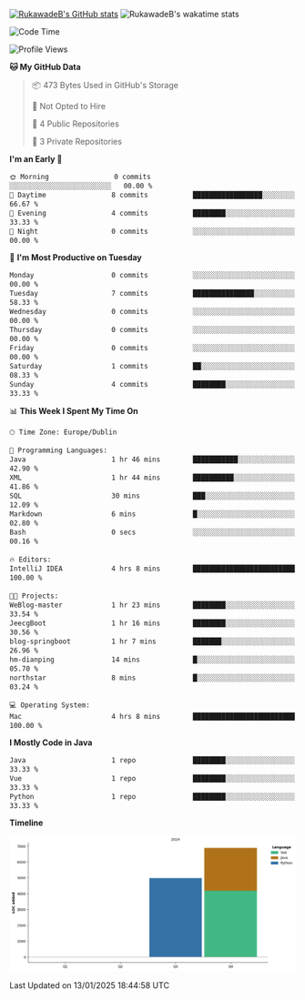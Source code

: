
[![RukawadeB's GitHub stats](https://github-readme-stats.vercel.app/api?username=RukawadeB&hide=prs&show_icons=true&theme=omni)](https://github.com/anuraghazra/github-readme-stats)
![RukawadeB's wakatime stats](https://github-readme-stats.vercel.app/api/wakatime?username=RukawadeB)

<!--START_SECTION:waka-->
![Code Time](http://img.shields.io/badge/Code%20Time-194%20hrs%2058%20mins-blue)

![Profile Views](http://img.shields.io/badge/Profile%20Views-1-blue)

**🐱 My GitHub Data** 

> 📦 473 Bytes Used in GitHub's Storage 
 > 
> 🚫 Not Opted to Hire
 > 
> 📜 4 Public Repositories 
 > 
> 🔑 3 Private Repositories 
 > 
**I'm an Early 🐤** 

```text
🌞 Morning                0 commits           ░░░░░░░░░░░░░░░░░░░░░░░░░   00.00 % 
🌆 Daytime                8 commits           █████████████████░░░░░░░░   66.67 % 
🌃 Evening                4 commits           ████████░░░░░░░░░░░░░░░░░   33.33 % 
🌙 Night                  0 commits           ░░░░░░░░░░░░░░░░░░░░░░░░░   00.00 % 
```
📅 **I'm Most Productive on Tuesday** 

```text
Monday                   0 commits           ░░░░░░░░░░░░░░░░░░░░░░░░░   00.00 % 
Tuesday                  7 commits           ███████████████░░░░░░░░░░   58.33 % 
Wednesday                0 commits           ░░░░░░░░░░░░░░░░░░░░░░░░░   00.00 % 
Thursday                 0 commits           ░░░░░░░░░░░░░░░░░░░░░░░░░   00.00 % 
Friday                   0 commits           ░░░░░░░░░░░░░░░░░░░░░░░░░   00.00 % 
Saturday                 1 commits           ██░░░░░░░░░░░░░░░░░░░░░░░   08.33 % 
Sunday                   4 commits           ████████░░░░░░░░░░░░░░░░░   33.33 % 
```


📊 **This Week I Spent My Time On** 

```text
🕑︎ Time Zone: Europe/Dublin

💬 Programming Languages: 
Java                     1 hr 46 mins        ███████████░░░░░░░░░░░░░░   42.90 % 
XML                      1 hr 44 mins        ██████████░░░░░░░░░░░░░░░   41.86 % 
SQL                      30 mins             ███░░░░░░░░░░░░░░░░░░░░░░   12.09 % 
Markdown                 6 mins              █░░░░░░░░░░░░░░░░░░░░░░░░   02.80 % 
Bash                     0 secs              ░░░░░░░░░░░░░░░░░░░░░░░░░   00.16 % 

🔥 Editors: 
IntelliJ IDEA            4 hrs 8 mins        █████████████████████████   100.00 % 

🐱‍💻 Projects: 
WeBlog-master            1 hr 23 mins        ████████░░░░░░░░░░░░░░░░░   33.54 % 
JeecgBoot                1 hr 16 mins        ████████░░░░░░░░░░░░░░░░░   30.56 % 
blog-springboot          1 hr 7 mins         ███████░░░░░░░░░░░░░░░░░░   26.96 % 
hm-dianping              14 mins             █░░░░░░░░░░░░░░░░░░░░░░░░   05.70 % 
northstar                8 mins              █░░░░░░░░░░░░░░░░░░░░░░░░   03.24 % 

💻 Operating System: 
Mac                      4 hrs 8 mins        █████████████████████████   100.00 % 
```

**I Mostly Code in Java** 

```text
Java                     1 repo              ████████░░░░░░░░░░░░░░░░░   33.33 % 
Vue                      1 repo              ████████░░░░░░░░░░░░░░░░░   33.33 % 
Python                   1 repo              ████████░░░░░░░░░░░░░░░░░   33.33 % 
```



**Timeline**

![Lines of Code chart](https://raw.githubusercontent.com/RukawadeB/RukawadeB/main/assets/bar_graph.png)


 Last Updated on 13/01/2025 18:44:58 UTC
<!--END_SECTION:waka-->



